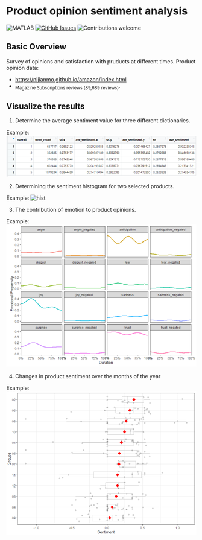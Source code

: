 # Product opinion sentiment analysis

![MATLAB](https://img.shields.io/badge/R-version-4.1.3.svg)
[![GitHub Issues](https://img.shields.io/github/issues/mateuszschab/Product-opinion-sentiment-analysis.svg)](https://github.com/mateuszschab/Product-opinion-sentiment-analysis/issues)
![Contributions welcome](https://img.shields.io/badge/contributions-welcome-orange.svg)

## Basic Overview
Survey of opinions and satisfaction with pruducts at different times. 
Product opinion data:
+ https://nijianmo.github.io/amazon/index.html
+ <sub>Magazine Subscriptions reviews (89,689 reviews)</sub>.

## Visualize the results
1) Determine the average sentiment value for three different dictionaries.

Example:
![mean_sent](https://github.com/mateuszschab/Product-opinion-sentiment-analysis/blob/main/img_project/mean_sent.PNG)

2) Determining the sentiment histogram for two selected products.

Example:
![hist](https://github.com/mateuszschab/Product-opinion-sentiment-analysis/blob/main/img_project/hist.PNG)

3) The contribution of emotion to product opinions.

Example:
![Emotion](https://github.com/mateuszschab/Product-opinion-sentiment-analysis/blob/main/img_project/emotion.PNG)

4) Changes in product sentiment over the months of the year

Example:
![EmotionYear](https://github.com/mateuszschab/Product-opinion-sentiment-analysis/blob/main/img_project/emotion_year.PNG)